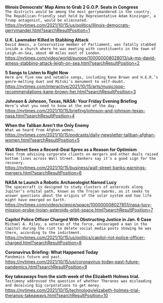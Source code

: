 **Illinois Democrats’ Map Aims to Grab 2 G.O.P. Seats in Congress**\
`The districts would be among the most gerrymandered in the country. The Republican-friendly seat held by Representative Adam Kinzinger, a Trump antagonist, would be eliminated.`\
https://nytimes.com/2021/10/15/us/politics/illinois-democrats-gerrymander.html?searchResultPosition=1

**U.K. Lawmaker Killed in Stabbing Attack**\
`David Amess, a Conservative member of Parliament, was fatally stabbed inside a church where he was meeting with constituents in the town of Leigh-on-Sea, about 40 miles east of London.`\
https://nytimes.com/video/world/europe/100000008028013/uk-mp-david-amess-stabbing-attack-leigh-on-sea.html?searchResultPosition=2

**5 Songs to Listen to Right Now**\
`Here are five new and notable songs, including Kane Brown and H.E.R.’s genre-melting duet and Mitski’s monument to self-doubt.`\
https://nytimes.com/interactive/2021/10/15/arts/music/pop-recommendations-kane-brown-her.html?searchResultPosition=3

**Johnson & Johnson, Texas, NASA: Your Friday Evening Briefing**\
`Here’s what you need to know at the end of the day.`\
https://nytimes.com/2021/10/15/briefing/johnson-and-johnson-texas-nasa.html?searchResultPosition=4

**When the Taliban Aren’t the Only Enemy**\
`What we heard from Afghan women.`\
https://nytimes.com/2021/10/15/podcasts/daily-newsletter-taliban-afghan-women.html?searchResultPosition=5

**Wall Street Sees a Record-Deal Spree as a Reason for Optimism**\
`Fees from advising corporate clients on mergers and other deals raised bottom lines across Wall Street. Bankers say it’s a good sign for the recovery.`\
https://nytimes.com/2021/10/15/business/wall-street-banks-earnings-mergers.html?searchResultPosition=6

**NASA to Launch a Robotic Archaeologist Named Lucy**\
`The spacecraft is designed to study clusters of asteroids along Jupiter’s orbital path, known as the Trojan swarms, as it seeks to answer questions about the origins of the solar system and how life might have emerged on Earth.`\
https://nytimes.com/video/science/space/100000008027851/nasa-lucy-mission-probe-trojan-asteroids-orbit-space.html?searchResultPosition=7

**Capitol Police Officer Charged With Obstructing Justice in Jan. 6 Case**\
`Michael A. Riley, a veteran of the force, encouraged a man in the Capitol during the riot to delete social media posts showing he was there, according to the indictment.`\
https://nytimes.com/2021/10/15/us/politics/capitol-riot-police-officer-charged.html?searchResultPosition=8

**Coronavirus Briefing: What Happened Today**\
`Pandemics future and past.`\
https://nytimes.com/2021/10/15/us/coronavirus-today-past-future-pandemics.html?searchResultPosition=9

**Key takeaways from the sixth week of the Elizabeth Holmes trial.**\
`Testimony addressed the question of whether Theranos was misleading and deceiving big corporations to get money.`\
https://nytimes.com/2021/10/15/technology/elizabeth-holmes-trial-theranos-takeaways.html?searchResultPosition=10

